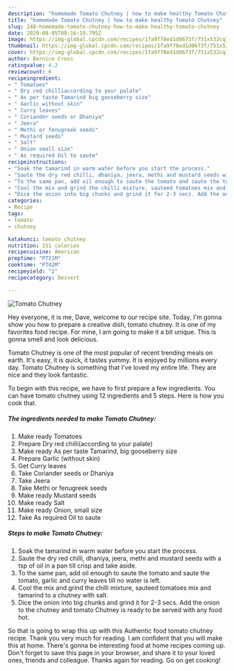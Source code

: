 ```yaml
---
description: "homemade Tomato Chutney | how to make healthy Tomato Chutney"
title: "homemade Tomato Chutney | how to make healthy Tomato Chutney"
slug: 248-homemade-tomato-chutney-how-to-make-healthy-tomato-chutney
date: 2020-08-05T08:16:19.795Z
image: https://img-global.cpcdn.com/recipes/1fa9f78ed1d0673f/751x532cq70/tomato-chutney-recipe-main-photo.jpg
thumbnail: https://img-global.cpcdn.com/recipes/1fa9f78ed1d0673f/751x532cq70/tomato-chutney-recipe-main-photo.jpg
cover: https://img-global.cpcdn.com/recipes/1fa9f78ed1d0673f/751x532cq70/tomato-chutney-recipe-main-photo.jpg
author: Bernice Cross
ratingvalue: 4.2
reviewcount: 6
recipeingredient:
- " Tomatoes"
- " Dry red chilliaccording to your palate"
- " As per taste Tamarind big gooseberry size"
- " Garlic without skin"
- " Curry leaves"
- " Coriander seeds or Dhaniya"
- " Jeera"
- " Methi or fenugreek seeds"
- " Mustard seeds"
- " Salt"
- " Onion small size"
- " As required Oil to saute"
recipeinstructions:
- "Soak the tamarind in warm water before you start the process."
- "Saute the dry red chilli, dhaniya, jeera, methi and mustard seeds with a tsp of oil in a pan till crisp and take aside."
- "To the same pan, add oil enough to saute the tomato and saute the tomato, garlic and curry leaves till no water is left."
- "Cool the mix and grind the chilli mixture, sauteed tomatoes mix and tamarind to a chutney with salt."
- "Dice the onion into big chunks and grind it for 2-3 secs. Add the onion to the chutney and tomato Chutney is ready to be served with any food hot."
categories:
- Recipe
tags:
- tomato
- chutney

katakunci: tomato chutney 
nutrition: 151 calories
recipecuisine: American
preptime: "PT21M"
cooktime: "PT42M"
recipeyield: "2"
recipecategory: Dessert

---
```



![Tomato Chutney](https://img-global.cpcdn.com/recipes/1fa9f78ed1d0673f/751x532cq70/tomato-chutney-recipe-main-photo.jpg)

Hey everyone, it is me, Dave, welcome to our recipe site. Today, I'm gonna show you how to prepare a creative dish, tomato chutney. It is one of my favorites food recipe. For mine, I am going to make it a bit unique. This is gonna smell and look delicious.

Tomato Chutney is one of the most popular of recent trending meals on earth. It's easy, it is quick, it tastes yummy. It is enjoyed by millions every day. Tomato Chutney is something that I've loved my entire life. They are nice and they look fantastic.




To begin with this recipe, we have to first prepare a few ingredients. You can have tomato chutney using 12 ingredients and 5 steps. Here is how you cook that.

<!--inarticleads1-->

##### The ingredients needed to make Tomato Chutney:

1. Make ready  Tomatoes
1. Prepare  Dry red chilli(according to your palate)
1. Make ready  As per taste Tamarind, big gooseberry size
1. Prepare  Garlic (without skin)
1. Get  Curry leaves
1. Take  Coriander seeds or Dhaniya
1. Take  Jeera
1. Take  Methi or fenugreek seeds
1. Make ready  Mustard seeds
1. Make ready  Salt
1. Make ready  Onion, small size
1. Take  As required Oil to saute




<!--inarticleads2-->

##### Steps to make Tomato Chutney:

1. Soak the tamarind in warm water before you start the process.
1. Saute the dry red chilli, dhaniya, jeera, methi and mustard seeds with a tsp of oil in a pan till crisp and take aside.
1. To the same pan, add oil enough to saute the tomato and saute the tomato, garlic and curry leaves till no water is left.
1. Cool the mix and grind the chilli mixture, sauteed tomatoes mix and tamarind to a chutney with salt.
1. Dice the onion into big chunks and grind it for 2-3 secs. Add the onion to the chutney and tomato Chutney is ready to be served with any food hot.




So that is going to wrap this up with this Authentic food tomato chutney recipe. Thank you very much for reading. I am confident that you will make this at home. There's gonna be interesting food at home recipes coming up. Don't forget to save this page in your browser, and share it to your loved ones, friends and colleague. Thanks again for reading. Go on get cooking!
